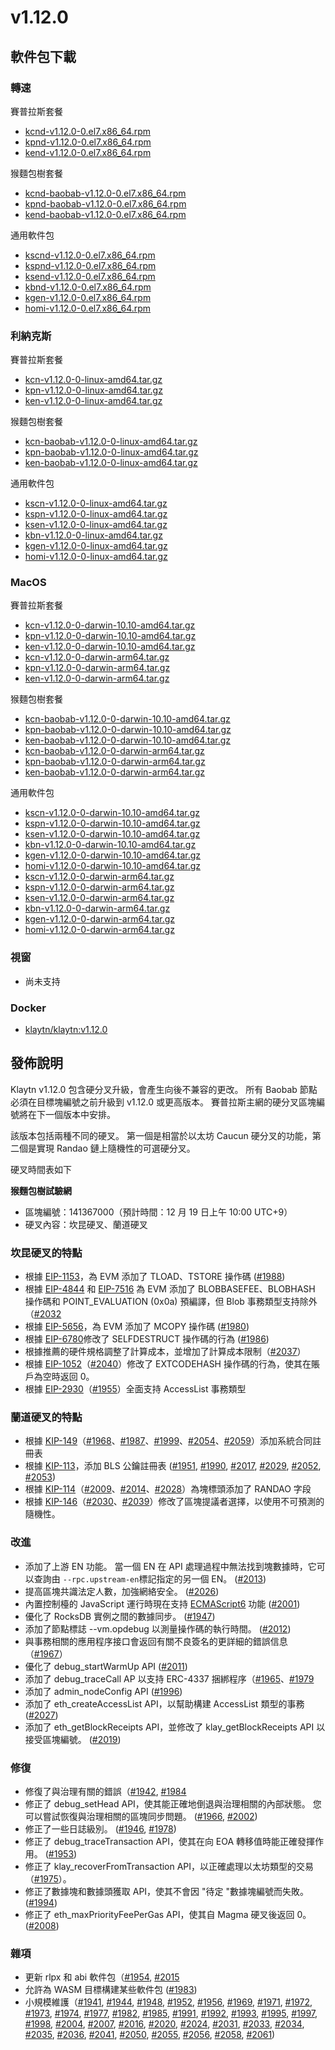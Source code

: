 # v1.12.0

## 軟件包下載<a id="package-downloads"></a>

### 轉速<a id="rpm"></a>

賽普拉斯套餐

- [kcnd-v1.12.0-0.el7.x86_64.rpm](https://packages.klaytn.net/klaytn/v1.12.0/kcnd-v1.12.0-0.el7.x86_64.rpm)
- [kpnd-v1.12.0-0.el7.x86_64.rpm](https://packages.klaytn.net/klaytn/v1.12.0/kpnd-v1.12.0-0.el7.x86_64.rpm)
- [kend-v1.12.0-0.el7.x86_64.rpm](https://packages.klaytn.net/klaytn/v1.12.0/kend-v1.12.0-0.el7.x86_64.rpm)

猴麵包樹套餐

- [kcnd-baobab-v1.12.0-0.el7.x86_64.rpm](https://packages.klaytn.net/klaytn/v1.12.0/kcnd-baobab-v1.12.0-0.el7.x86_64.rpm)
- [kpnd-baobab-v1.12.0-0.el7.x86_64.rpm](https://packages.klaytn.net/klaytn/v1.12.0/kpnd-baobab-v1.12.0-0.el7.x86_64.rpm)
- [kend-baobab-v1.12.0-0.el7.x86_64.rpm](https://packages.klaytn.net/klaytn/v1.12.0/kend-baobab-v1.12.0-0.el7.x86_64.rpm)

通用軟件包

- [kscnd-v1.12.0-0.el7.x86_64.rpm](https://packages.klaytn.net/klaytn/v1.12.0/kscnd-v1.12.0-0.el7.x86_64.rpm)
- [kspnd-v1.12.0-0.el7.x86_64.rpm](https://packages.klaytn.net/klaytn/v1.12.0/kspnd-v1.12.0-0.el7.x86_64.rpm)
- [ksend-v1.12.0-0.el7.x86_64.rpm](https://packages.klaytn.net/klaytn/v1.12.0/ksend-v1.12.0-0.el7.x86_64.rpm)
- [kbnd-v1.12.0-0.el7.x86_64.rpm](https://packages.klaytn.net/klaytn/v1.12.0/kbnd-v1.12.0-0.el7.x86_64.rpm)
- [kgen-v1.12.0-0.el7.x86_64.rpm](https://packages.klaytn.net/klaytn/v1.12.0/kgen-v1.12.0-0.el7.x86_64.rpm)
- [homi-v1.12.0-0.el7.x86_64.rpm](https://packages.klaytn.net/klaytn/v1.12.0/homi-v1.12.0-0.el7.x86_64.rpm)

### 利納克斯<a id="linux"></a>

賽普拉斯套餐

- [kcn-v1.12.0-0-linux-amd64.tar.gz](https://packages.klaytn.net/klaytn/v1.12.0/kcn-v1.12.0-0-linux-amd64.tar.gz)
- [kpn-v1.12.0-0-linux-amd64.tar.gz](https://packages.klaytn.net/klaytn/v1.12.0/kpn-v1.12.0-0-linux-amd64.tar.gz)
- [ken-v1.12.0-0-linux-amd64.tar.gz](https://packages.klaytn.net/klaytn/v1.12.0/ken-v1.12.0-0-linux-amd64.tar.gz)

猴麵包樹套餐

- [kcn-baobab-v1.12.0-0-linux-amd64.tar.gz](https://packages.klaytn.net/klaytn/v1.12.0/kcn-baobab-v1.12.0-0-linux-amd64.tar.gz)
- [kpn-baobab-v1.12.0-0-linux-amd64.tar.gz](https://packages.klaytn.net/klaytn/v1.12.0/kpn-baobab-v1.12.0-0-linux-amd64.tar.gz)
- [ken-baobab-v1.12.0-0-linux-amd64.tar.gz](https://packages.klaytn.net/klaytn/v1.12.0/ken-baobab-v1.12.0-0-linux-amd64.tar.gz)

通用軟件包

- [kscn-v1.12.0-0-linux-amd64.tar.gz](https://packages.klaytn.net/klaytn/v1.12.0/kscn-v1.12.0-0-linux-amd64.tar.gz)
- [kspn-v1.12.0-0-linux-amd64.tar.gz](https://packages.klaytn.net/klaytn/v1.12.0/kspn-v1.12.0-0-linux-amd64.tar.gz)
- [ksen-v1.12.0-0-linux-amd64.tar.gz](https://packages.klaytn.net/klaytn/v1.12.0/ksen-v1.12.0-0-linux-amd64.tar.gz)
- [kbn-v1.12.0-0-linux-amd64.tar.gz](https://packages.klaytn.net/klaytn/v1.12.0/kbn-v1.12.0-0-linux-amd64.tar.gz)
- [kgen-v1.12.0-0-linux-amd64.tar.gz](https://packages.klaytn.net/klaytn/v1.12.0/kgen-v1.12.0-0-linux-amd64.tar.gz)
- [homi-v1.12.0-0-linux-amd64.tar.gz](https://packages.klaytn.net/klaytn/v1.12.0/homi-v1.12.0-0-linux-amd64.tar.gz)

### MacOS<a id="macos"></a>

賽普拉斯套餐

- [kcn-v1.12.0-0-darwin-10.10-amd64.tar.gz](https://packages.klaytn.net/klaytn/v1.12.0/kcn-v1.12.0-0-darwin-10.10-amd64.tar.gz)
- [kpn-v1.12.0-0-darwin-10.10-amd64.tar.gz](https://packages.klaytn.net/klaytn/v1.12.0/kpn-v1.12.0-0-darwin-10.10-amd64.tar.gz)
- [ken-v1.12.0-0-darwin-10.10-amd64.tar.gz](https://packages.klaytn.net/klaytn/v1.12.0/ken-v1.12.0-0-darwin-10.10-amd64.tar.gz)
- [kcn-v1.12.0-0-darwin-arm64.tar.gz](https://packages.klaytn.net/klaytn/v1.12.0/kcn-v1.12.0-0-darwin-arm64.tar.gz)
- [kpn-v1.12.0-0-darwin-arm64.tar.gz](https://packages.klaytn.net/klaytn/v1.12.0/kpn-v1.12.0-0-darwin-arm64.tar.gz)
- [ken-v1.12.0-0-darwin-arm64.tar.gz](https://packages.klaytn.net/klaytn/v1.12.0/ken-v1.12.0-0-darwin-arm64.tar.gz)

猴麵包樹套餐

- [kcn-baobab-v1.12.0-0-darwin-10.10-amd64.tar.gz](https://packages.klaytn.net/klaytn/v1.12.0/kcn-baobab-v1.12.0-0-darwin-10.10-amd64.tar.gz)
- [kpn-baobab-v1.12.0-0-darwin-10.10-amd64.tar.gz](https://packages.klaytn.net/klaytn/v1.12.0/kpn-baobab-v1.12.0-0-darwin-10.10-amd64.tar.gz)
- [ken-baobab-v1.12.0-0-darwin-10.10-amd64.tar.gz](https://packages.klaytn.net/klaytn/v1.12.0/ken-baobab-v1.12.0-0-darwin-10.10-amd64.tar.gz)
- [kcn-baobab-v1.12.0-0-darwin-arm64.tar.gz](https://packages.klaytn.net/klaytn/v1.12.0/kcn-baobab-v1.12.0-0-darwin-arm64.tar.gz)
- [kpn-baobab-v1.12.0-0-darwin-arm64.tar.gz](https://packages.klaytn.net/klaytn/v1.12.0/kpn-baobab-v1.12.0-0-darwin-10.10-amd64.tar.gz)
- [ken-baobab-v1.12.0-0-darwin-arm64.tar.gz](https://packages.klaytn.net/klaytn/v1.12.0/ken-baobab-v1.12.0-0-darwin-10.10-amd64.tar.gz)

通用軟件包

- [kscn-v1.12.0-0-darwin-10.10-amd64.tar.gz](https://packages.klaytn.net/klaytn/v1.12.0/kscn-v1.12.0-0-darwin-10.10-amd64.tar.gz)
- [kspn-v1.12.0-0-darwin-10.10-amd64.tar.gz](https://packages.klaytn.net/klaytn/v1.12.0/kspn-v1.12.0-0-darwin-10.10-amd64.tar.gz)
- [ksen-v1.12.0-0-darwin-10.10-amd64.tar.gz](https://packages.klaytn.net/klaytn/v1.12.0/ksen-v1.12.0-0-darwin-10.10-amd64.tar.gz)
- [kbn-v1.12.0-0-darwin-10.10-amd64.tar.gz](https://packages.klaytn.net/klaytn/v1.12.0/kbn-v1.12.0-0-darwin-10.10-amd64.tar.gz)
- [kgen-v1.12.0-0-darwin-10.10-amd64.tar.gz](https://packages.klaytn.net/klaytn/v1.12.0/kgen-v1.12.0-0-darwin-10.10-amd64.tar.gz)
- [homi-v1.12.0-0-darwin-10.10-amd64.tar.gz](https://packages.klaytn.net/klaytn/v1.12.0/homi-v1.12.0-0-darwin-10.10-amd64.tar.gz)
- [kscn-v1.12.0-0-darwin-arm64.tar.gz](https://packages.klaytn.net/klaytn/v1.12.0/kscn-v1.12.0-0-darwin-arm64.tar.gz)
- [kspn-v1.12.0-0-darwin-arm64.tar.gz](https://packages.klaytn.net/klaytn/v1.12.0/kspn-v1.12.0-0-darwin-arm64.tar.gz)
- [ksen-v1.12.0-0-darwin-arm64.tar.gz](https://packages.klaytn.net/klaytn/v1.12.0/ksen-v1.12.0-0-darwin-arm64.tar.gz)
- [kbn-v1.12.0-0-darwin-arm64.tar.gz](https://packages.klaytn.net/klaytn/v1.12.0/kbn-v1.12.0-0-darwin-arm64.tar.gz)
- [kgen-v1.12.0-0-darwin-arm64.tar.gz](https://packages.klaytn.net/klaytn/v1.12.0/kgen-v1.12.0-0-darwin-arm64.tar.gz)
- [homi-v1.12.0-0-darwin-arm64.tar.gz](https://packages.klaytn.net/klaytn/v1.12.0/homi-v1.12.0-0-darwin-arm64.tar.gz)

### 視窗<a id="windows"></a>

- 尚未支持

### Docker<a id="docker"></a>

- [klaytn/klaytn:v1.12.0](https://hub.docker.com/r/klaytn/klaytn)

## 發佈說明<a id="release-notes"></a>

Klaytn v1.12.0 包含硬分叉升級，會產生向後不兼容的更改。 所有 Baobab 節點必須在目標塊編號之前升級到 v1.12.0 或更高版本。 賽普拉斯主網的硬分叉區塊編號將在下一個版本中安排。

該版本包括兩種不同的硬叉。 第一個是相當於以太坊 Caucun 硬分叉的功能，第二個是實現 Randao 鏈上隨機性的可選硬分叉。

硬叉時間表如下

**猴麵包樹試驗網**

- 區塊編號：141367000（預計時間：12 月 19 日上午 10:00 UTC+9）
- 硬叉內容：坎昆硬叉、蘭道硬叉

### 坎昆硬叉的特點

- 根據 [EIP-1153](https://eips.ethereum.org/EIPS/eip-1153)，為 EVM 添加了 TLOAD、TSTORE 操作碼 ([#1988](https://github.com/klaytn/klaytn/pull/1988))
- 根據 [EIP-4844](https://eips.ethereum.org/EIPS/eip-4844) 和 [EIP-7516](https://eips.ethereum.org/EIPS/eip-7516) 為 EVM 添加了 BLOBBASEFEE、BLOBHASH 操作碼和 POINT_EVALUATION (0x0a) 預編譯，但 Blob 事務類型支持除外（[#2032](https://github.com/klaytn/klaytn/pull/2032)
- 根據 [EIP-5656](https://eips.ethereum.org/EIPS/eip-5656)，為 EVM 添加了 MCOPY 操作碼 ([#1980](https://github.com/klaytn/klaytn/pull/1980))
- 根據 [EIP-6780](https://eips.ethereum.org/EIPS/eip-6780)修改了 SELFDESTRUCT 操作碼的行為 ([#1986](https://github.com/klaytn/klaytn/pull/1986))
- 根據推薦的硬件規格調整了計算成本，並增加了計算成本限制（[#2037](https://github.com/klaytn/klaytn/pull/2037)）
- 根據 [EIP-1052](https://eips.ethereum.org/EIPS/eip-1052)（[#2040](https://github.com/klaytn/klaytn/pull/2040)）修改了 EXTCODEHASH 操作碼的行為，使其在賬戶為空時返回 0。
- 根據 [EIP-2930](https://eips.ethereum.org/EIPS/eip-2930)（[#1955](https://github.com/klaytn/klaytn/pull/1955)）全面支持 AccessList 事務類型

### 蘭道硬叉的特點

- 根據 [KIP-149](https://github.com/klaytn/kips/issues/149)（[#1968](https://github.com/klaytn/klaytn/pull/1968)、[#1987](https://github.com/klaytn/klaytn/pull/1987)、[#1999](https://github.com/klaytn/klaytn/pull/1999)、[#2054](https://github.com/klaytn/klaytn/pull/2054)、[#2059](https://github.com/klaytn/klaytn/pull/2059)）添加系統合同註冊表
- 根據 [KIP-113](https://github.com/klaytn/kips/issues/113)，添加 BLS 公鑰註冊表 ([#1951](https://github.com/klaytn/klaytn/pull/1951), [#1990](https://github.com/klaytn/klaytn/pull/1990), [#2017](https://github.com/klaytn/klaytn/pull/2017), [#2029](https://github.com/klaytn/klaytn/pull/2029), [#2052](https://github.com/klaytn/klaytn/pull/2052), [#2053](https://github.com/klaytn/klaytn/pull/2053))
- 根據 [KIP-114](https://github.com/klaytn/kips/issues/114)（[#2009](https://github.com/klaytn/klaytn/pull/2009)、[#2014](https://github.com/klaytn/klaytn/pull/2014)、[#2028](https://github.com/klaytn/klaytn/pull/2028)）為塊標頭添加了 RANDAO 字段
- 根據 [KIP-146](https://github.com/klaytn/kips/issues/146)（[#2030](https://github.com/klaytn/klaytn/pull/2030)、[#2039](https://github.com/klaytn/klaytn/pull/2039)）修改了區塊提議者選擇，以使用不可預測的隨機性。

### 改進

- 添加了上游 EN 功能。 當一個 EN 在 API 處理過程中無法找到塊數據時，它可以查詢由 `--rpc.upstream-en`標記指定的另一個 EN。 ([#2013](https://github.com/klaytn/klaytn/pull/2013))
- 提高區塊共識法定人數，加強網絡安全。 ([#2026](https://github.com/klaytn/klaytn/pull/2026))
- 內置控制檯的 JavaScript 運行時現在支持 [ECMAScript6](http://es6-features.org/) 功能 ([#2001](https://github.com/klaytn/klaytn/pull/2001))
- 優化了 RocksDB 實例之間的數據同步。 ([#1947](https://github.com/klaytn/klaytn/pull/1947))
- 添加了節點標誌 --vm.opdebug 以測量操作碼的執行時間。 ([#2012](https://github.com/klaytn/klaytn/pull/2012))
- 與事務相關的應用程序接口會返回有關不良簽名的更詳細的錯誤信息（[#1967](https://github.com/klaytn/klaytn/pull/1967)）
- 優化了 debug_startWarmUp API ([#2011](https://github.com/klaytn/klaytn/pull/2011))
- 添加了 debug_traceCall AP 以支持 ERC-4337 捆綁程序（[#1965](https://github.com/klaytn/klaytn/pull/1965)、[#1979](https://github.com/klaytn/klaytn/pull/1979)
- 添加了 admin_nodeConfig API ([#1996](https://github.com/klaytn/klaytn/pull/1996))
- 添加了 eth_createAccessList API，以幫助構建 AccessList 類型的事務 ([#2027](https://github.com/klaytn/klaytn/pull/2027))
- 添加了 eth_getBlockReceipts API，並修改了 klay_getBlockReceipts API 以接受區塊編號。 ([#2019](https://github.com/klaytn/klaytn/pull/2019))

### 修復

- 修復了與治理有關的錯誤（[#1942](https://github.com/klaytn/klaytn/pull/1942), [#1984](https://github.com/klaytn/klaytn/pull/1984)
- 修正了 debug_setHead API，使其能正確地倒退與治理相關的內部狀態。 您可以嘗試恢復與治理相關的區塊同步問題。 ([#1966](https://github.com/klaytn/klaytn/pull/1966), [#2002](https://github.com/klaytn/klaytn/pull/2002))
- 修正了一些日誌級別。 ([#1946](https://github.com/klaytn/klaytn/pull/1946), [#1978](https://github.com/klaytn/klaytn/pull/1978))
- 修正了 debug_traceTransaction API，使其在向 EOA 轉移值時能正確發揮作用。 ([#1953](https://github.com/klaytn/klaytn/pull/1953))
- 修正了 klay_recoverFromTransaction API，以正確處理以太坊類型的交易（[#1975](https://github.com/klaytn/klaytn/pull/1975)）。
- 修正了數據塊和數據頭獲取 API，使其不會因 "待定 "數據塊編號而失敗。 ([#1994](https://github.com/klaytn/klaytn/pull/1994))
- 修正了 eth_maxPriorityFeePerGas API，使其自 Magma 硬叉後返回 0。 ([#2008](https://github.com/klaytn/klaytn/pull/2008))

### 雜項

- 更新 rlpx 和 abi 軟件包（[#1954](https://github.com/klaytn/klaytn/pull/1954), [#2015](https://github.com/klaytn/klaytn/pull/2015)
- 允許為 WASM 目標構建某些軟件包 ([#1983](https://github.com/klaytn/klaytn/pull/1983))
- 小規模維護（[#1941](https://github.com/klaytn/klaytn/pull/1941), [#1944](https://github.com/klaytn/klaytn/pull/1944), [#1948](https://github.com/klaytn/klaytn/pull/1948), [#1952](https://github.com/klaytn/klaytn/pull/1952), [#1956](https://github.com/klaytn/klaytn/pull/1956), [#1969](https://github.com/klaytn/klaytn/pull/1969), [#1971](https://github.com/klaytn/klaytn/pull/1971), [#1972](https://github.com/klaytn/klaytn/pull/1972), [#1973](https://github.com/klaytn/klaytn/pull/1973), [#1974](https://github.com/klaytn/klaytn/pull/1974), [#1977](https://github.com/klaytn/klaytn/pull/1977), [#1982](https://github.com/klaytn/klaytn/pull/1982), [#1985](https://github.com/klaytn/klaytn/pull/1985), [#1991](https://github.com/klaytn/klaytn/pull/1991), [#1992](https://github.com/klaytn/klaytn/pull/1992), [#1993](https://github.com/klaytn/klaytn/pull/1993), [#1995](https://github.com/klaytn/klaytn/pull/1995), [#1997](https://github.com/klaytn/klaytn/pull/1997), [#1998](https://github.com/klaytn/klaytn/pull/1998), [#2004](https://github.com/klaytn/klaytn/pull/2004), [#2007](https://github.com/klaytn/klaytn/pull/2007), [#2016](https://github.com/klaytn/klaytn/pull/2016), [#2020](https://github.com/klaytn/klaytn/pull/2020), [#2024](https://github.com/klaytn/klaytn/pull/2024), [#2031](https://github.com/klaytn/klaytn/pull/2031), [#2033](https://github.com/klaytn/klaytn/pull/2033), [#2034](https://github.com/klaytn/klaytn/pull/2034), [#2035](https://github.com/klaytn/klaytn/pull/2035), [#2036](https://github.com/klaytn/klaytn/pull/2036), [#2041](https://github.com/klaytn/klaytn/pull/2041), [#2050](https://github.com/klaytn/klaytn/pull/2050), [#2055](https://github.com/klaytn/klaytn/pull/2055), [#2056](https://github.com/klaytn/klaytn/pull/2056), [#2058](https://github.com/klaytn/klaytn/pull/2058), [#2061](https://github.com/klaytn/klaytn/pull/2061))
